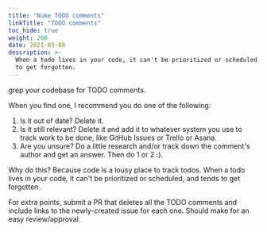 ```yaml
---
title: "Nuke TODO comments"
linkTitle: "TODO comments"
toc_hide: true
weight: 200
date: 2021-03-08
description: >-
  When a todo lives in your code, it can't be prioritized or scheduled, and tends
  to get forgotten.
---
```


grep your codebase for TODO comments.

When you find one, I recommend you do one of the following: 

1. Is it out of date? Delete it.
2. Is it still relevant? Delete it and add it to whatever system you use to
   track work to be done, like GitHub Issues or Trello or Asana.
3. Are you unsure? Do a little research and/or track down the comment's author
   and get an answer. Then do 1 or 2 :).

Why do this? Because code is a lousy place to track todos. When a todo lives in
your code, it can't be prioritized or scheduled, and tends to get forgotten.

For extra points, submit a PR that deletes all the TODO comments and include
links to the newly-created issue for each one. Should make for an easy
review/approval.
